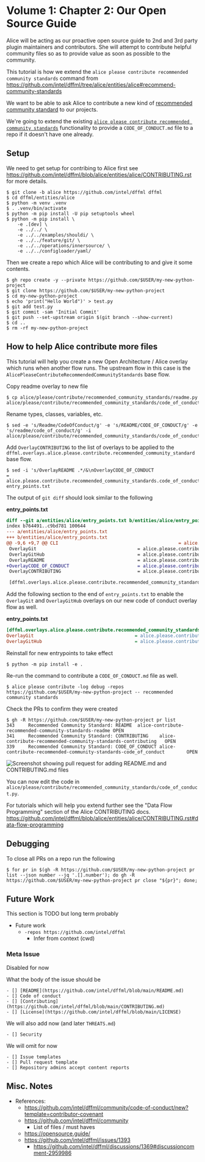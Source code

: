 # Volume 1: Chapter 2: Our Open Source Guide

Alice will be acting as our proactive open source guide to
2nd and 3rd party plugin maintainers and contributors.
She will attempt to contribute helpful community files
so as to provide value as soon as possible to the community.

This tutorial is how we extend the `alice please contribute recommended community standards`
command from https://github.com/intel/dffml/tree/alice/entities/alice#recommend-community-standards

We want to be able to ask Alice to contribute a new kind of
[recommended community standard](https://opensource.guide/) to our projects.

We're going to extend the existing
[`alice please contribute recommended community standards`](https://github.com/intel/dffml/tree/alice/entities/alice#recommend-community-standards)
functionality to provide a `CODE_OF_CONDUCT.md` file to a repo if it doesn't
have one already.

## Setup

We need to get setup for contribing to Alice first
see https://github.com/intel/dffml/blob/alice/entities/alice/CONTRIBUTING.rst
for more details.

```console
$ git clone -b alice https://github.com/intel/dffml dffml
$ cd dffml/entities/alice
$ python -m venv .venv
$ . .venv/bin/activate
$ python -m pip install -U pip setuptools wheel
$ python -m pip install \
    -e .[dev] \
    -e ../../ \
    -e ../../examples/shouldi/ \
    -e ../../feature/git/ \
    -e ../../operations/innersource/ \
    -e ../../configloader/yaml/
```

Then we create a repo which Alice will be contributing to and give it
some contents.

```console
$ gh repo create -y --private https://github.com/$USER/my-new-python-project
$ git clone https://github.com/$USER/my-new-python-project
$ cd my-new-python-project
$ echo 'print("Hello World")' > test.py
$ git add test.py
$ git commit -sam 'Initial Commit'
$ git push --set-upstream origin $(git branch --show-current)
$ cd ..
$ rm -rf my-new-python-project
```

## How to help Alice contribute more files

This tutorial will help you create a new Open Architecture / Alice
overlay which runs when another flow runs. The upstream flow
in this case is the `AlicePleaseContributeRecommendedCommunityStandards`
base flow.

Copy readme overlay to new file

```console
$ cp alice/please/contribute/recommended_community_standards/readme.py alice/please/contribute/recommended_community_standards/code_of_conduct.py
```

Rename types, classes, variables, etc.

```console
$ sed -e 's/Readme/CodeOfConduct/g' -e 's/README/CODE_OF_CONDUCT/g' -e 's/readme/code_of_conduct/g' -i alice/please/contribute/recommended_community_standards/code_of_conduct.py
```

Add `OverlayCONTRIBUTING` to the list of overlays to be applied to the
`dffml.overlays.alice.please.contribute.recommended_community_standard`
base flow.

```console
$ sed -i 's/OverlayREADME .*/&\nOverlayCODE_OF_CONDUCT                         = alice.please.contribute.recommended_community_standards.code_of_conduct:OverlayCODE_OF_CONDUCT/' entry_points.txt
```

The output of `git diff` should look similar to the following

**entry_points.txt**

```diff
diff --git a/entities/alice/entry_points.txt b/entities/alice/entry_points.txt
index b764491..c9bd781 100644
--- a/entities/alice/entry_points.txt
+++ b/entities/alice/entry_points.txt
@@ -9,6 +9,7 @@ CLI                                            = alice.please.contribute.recomme
 OverlayGit                                     = alice.please.contribute.recommended_community_standards.recommended_community_standards:OverlayGit
 OverlayGitHub                                  = alice.please.contribute.recommended_community_standards.recommended_community_standards:OverlayGitHub
 OverlayREADME                                  = alice.please.contribute.recommended_community_standards.readme:OverlayREADME
+OverlayCODE_OF_CONDUCT                         = alice.please.contribute.recommended_community_standards.code_of_conduct:OverlayCODE_OF_CONDUCT
 OverlayCONTRIBUTING                            = alice.please.contribute.recommended_community_standards.contributing:OverlayCONTRIBUTING

 [dffml.overlays.alice.please.contribute.recommended_community_standards.readme]
```

Add the following section to the end of ``entry_points.txt`` to enable the
`OverlayGit` and `OverlayGitHub` overlays on our new code of conduct overlay
flow as well.

**entry_points.txt**

```ini
[dffml.overlays.alice.please.contribute.recommended_community_standards.code_of_conduct]
OverlayGit                                     = alice.please.contribute.recommended_community_standards.recommended_community_standards:OverlayGit
OverlayGitHub                                  = alice.please.contribute.recommended_community_standards.recommended_community_standards:OverlayGitHub
```

Reinstall for new entrypoints to take effect

```console
$ python -m pip install -e .
```

Re-run the command to contribute a `CODE_OF_CONDUCT.md` file as well.

```console
$ alice please contribute -log debug -repos https://github.com/$USER/my-new-python-project -- recommended community standards
```

Check the PRs to confirm they were created

```console
$ gh -R https://github.com/$USER/my-new-python-project pr list
343     Recommended Community Standard: README  alice-contribute-recommended-community-standards-readme OPEN
341     Recommended Community Standard: CONTRIBUTING    alice-contribute-recommended-community-standards-contributing   OPEN
339     Recommended Community Standard: CODE_OF_CONDUCT alice-contribute-recommended-community-standards-code_of_conduct        OPEN
```

![Screenshot showing pull request for adding README.md and CONTRIBUTING.md files](https://user-images.githubusercontent.com/5950433/181826046-53ae3ef5-6750-48ad-afd2-8cf9174e0b63.png)

You can now edit the code in
``alice/please/contribute/recommended_community_standards/code_of_conduct.py``.

For tutorials which will help you extend further see the "Data Flow Programming"
section of the Alice CONTRIBUTING docs.
https://github.com/intel/dffml/blob/alice/entities/alice/CONTRIBUTING.rst#data-flow-programming

## Debugging

To close all PRs on a repo run the following

```console
$ for pr in $(gh -R https://github.com/$USER/my-new-python-project pr list --json number --jq '.[].number'); do gh -R https://github.com/$USER/my-new-python-project pr close "${pr}"; done;
```

## Future Work

This section is TODO but long term probably

- Future work
  - `-repos https://github.com/intel/dffml`
    - Infer from context (cwd)

### Meta Issue

Disabled for now

What the body of the issue should be

```
- [] [README](https://github.com/intel/dffml/blob/main/README.md)
- [] Code of conduct
- [] [Contributing](https://github.com/intel/dffml/blob/main/CONTRIBUTING.md)
- [] [License](https://github.com/intel/dffml/blob/main/LICENSE)
```

We will also add now (and later `THREATS.md`)

```
- [] Security
```

We will omit for now

```
- [] Issue templates
- [] Pull request template
- [] Repository admins accept content reports
```

## Misc. Notes

- References:
  - https://github.com/intel/dffml/community/code-of-conduct/new?template=contributor-covenant
  - https://github.com/intel/dffml/community
    - List of files / must haves
  - https://opensource.guide/
  - https://github.com/intel/dffml/issues/1393
    - https://github.com/intel/dffml/discussions/1369#discussioncomment-2959986

